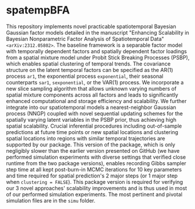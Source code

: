 # spatempBFA

This repository implements novel practicable spatiotemporal Bayesian Gaussian factor models detailed in the manuscript "Enhancing Scalability in Bayesian Nonparametric Factor Analysis of Spatiotemporal Data" `<arXiv:2312.05802>`. The baseline framework is a separable factor model with temporally dependent factors and spatially dependent factor loadings from a spatial mixture model under Probit Stick Breaking Processes (PSBP), which enables spatial clustering of temporal trends. The covariance structure on the latent temporal factors can be specified as the AR(1) process `ar1`, the exponential process `exponential`, their seasonal counterparts `sar1`, `sexponential`, or the VAR(1) process. We incorporate a new slice sampling algorithm that allows unknown varying numbers of spatial mixture components across all factors and leads to significantly enhanced computational and storage efficiency and scalability. We further integrate into our spatiotemporal models a nearest-neighbor Gaussian process (NNGP) coupled with novel sequential updating schemes for the spatially varying latent variables in the PSBP prior, thus achieving high spatial scalability. Crucial inferential procedures including out-of-sample predictions at future time points or new spatial locations and clustering spatial locations into regions with similar temporal trajectories are supported by our package. This version of the package, which is only negligibly slower than the earlier version presented on GitHub (we have performed simulation experiments with diverse settings that verified close runtime from the two package versions), enables recording Gibbs sampler step time at all kept post-burn-in MCMC iterations for 10 key parameters and time required for spatial prediction's 2 major steps (or 1 major step when `clustering = FALSE`). This package version is required for verifying our 3 novel approaches' scalability improvements and is thus used in most of our performed simulation experiments. The most pertinent and pivotal simulation files are in the `simu` folder.








